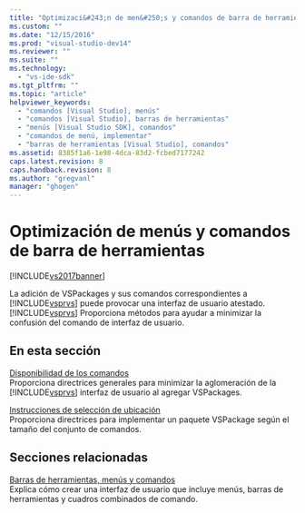 ```yaml
---
title: "Optimizaci&#243;n de men&#250;s y comandos de barra de herramientas | Microsoft Docs"
ms.custom: ""
ms.date: "12/15/2016"
ms.prod: "visual-studio-dev14"
ms.reviewer: ""
ms.suite: ""
ms.technology: 
  - "vs-ide-sdk"
ms.tgt_pltfrm: ""
ms.topic: "article"
helpviewer_keywords: 
  - "comandos [Visual Studio], menús"
  - "comandos [Visual Studio], barras de herramientas"
  - "menús [Visual Studio SDK], comandos"
  - "comandos de menú, implementar"
  - "barras de herramientas [Visual Studio], comandos"
ms.assetid: 8385f1a6-1e98-4dca-83d2-fcbed7177242
caps.latest.revision: 8
caps.handback.revision: 8
ms.author: "gregvanl"
manager: "ghogen"
---
```

# Optimizaci&#243;n de men&#250;s y comandos de barra de herramientas
[!INCLUDE[vs2017banner](../../code-quality/includes/vs2017banner.md)]

La adición de VSPackages y sus comandos correspondientes a [!INCLUDE[vsprvs](../../code-quality/includes/vsprvs_md.md)] puede provocar una interfaz de usuario atestado.[!INCLUDE[vsprvs](../../code-quality/includes/vsprvs_md.md)] Proporciona métodos para ayudar a minimizar la confusión del comando de interfaz de usuario.  
  
## En esta sección  
 [Disponibilidad de los comandos](../../extensibility/internals/making-commands-available.md)  
 Proporciona directrices generales para minimizar la aglomeración de la [!INCLUDE[vsprvs](../../code-quality/includes/vsprvs_md.md)] interfaz de usuario al agregar VSPackages.  
  
 [Instrucciones de selección de ubicación](../../extensibility/internals/command-placement-guidelines.md)  
 Proporciona directrices para implementar un paquete VSPackage según el tamaño del conjunto de comandos.  
  
## Secciones relacionadas  
 [Barras de herramientas, menús y comandos](../../extensibility/internals/commands-menus-and-toolbars.md)  
 Explica cómo crear una interfaz de usuario que incluye menús, barras de herramientas y cuadros combinados de comando.